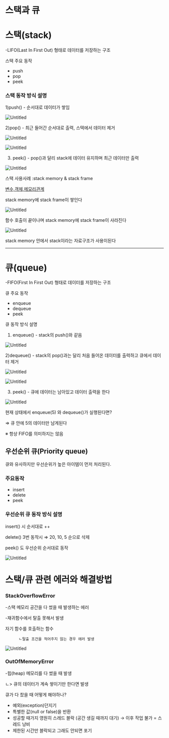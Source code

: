 # 스택과 큐

# 스택(stack)

-LIFO(Last In First Out) 형태로 데이터를 저장하는 구조

스택 주요 동작

- push
- pop
- peek

### 스택 동작 방식 설명

1)push() - 순서대로 데이터가 쌓임

![Untitled](https://github.com/ldw9571/cs-study/assets/126754293/cf712acf-7ca1-459c-ae43-804b46888408)


2)pop() - 최근 들어간 순서대로 출력, 스택에서 데이터 제거

![Untitled](https://s3-us-west-2.amazonaws.com/secure.notion-static.com/70316f25-ce8e-4c2c-804a-c4d1c9699617/Untitled.png)

![Untitled](https://s3-us-west-2.amazonaws.com/secure.notion-static.com/af702705-9c1f-423b-96e1-6fcebdbb0dbc/Untitled.png)

3) peek() - pop()과 달리 stack에 데이터 유지하며 최근 데이터만 출력

![Untitled](https://s3-us-west-2.amazonaws.com/secure.notion-static.com/79309133-32dc-4a5b-a3c8-dd7fd9348033/Untitled.png)

스택 사용사례 :stack memory & stack frame

[변수,객체,메모리관계](https://www.notion.so/ac3dbd5af8254a09834774f6ef77d3e4?pvs=21)

stack memory에 stack frame이 쌓인다

![Untitled](https://s3-us-west-2.amazonaws.com/secure.notion-static.com/5bb4a0cc-e6f2-455a-b25c-44f73683620b/Untitled.png)

함수 호출이 끝이나며 stack memory에 stack frame이 사라진다

![Untitled](https://s3-us-west-2.amazonaws.com/secure.notion-static.com/aa2cc0f5-65e8-40b9-af03-ceea3c461d15/Untitled.png)

stack memory 안에서 stack이라는 자료구조가 사용이된다

---

# 큐(queue)

-FIFO(First In First Out) 형태로 데이터를 저장하는 구조

큐 주요 동작

- enqueue
- dequeue
- peek

큐 동작 방식 설명

1) enqueue() - stack의 push()와 같음

![Untitled](https://s3-us-west-2.amazonaws.com/secure.notion-static.com/79900ccc-79fe-41c0-a78a-2195af61aa81/Untitled.png)

2)dequeue() - stack의 pop()과는 달리 처음 들어온 데이터를 출력하고 큐에서 데이터 제거

![Untitled](https://s3-us-west-2.amazonaws.com/secure.notion-static.com/ab7f3ac3-cb1b-42f0-9753-9a27b276ffc8/Untitled.png)

![Untitled](https://s3-us-west-2.amazonaws.com/secure.notion-static.com/86e1cc4d-9dd0-4e25-a90c-23a40ad8ce74/Untitled.png)

3) peek() - 큐에 데이터는 남아있고 데이터 출력을 한다

![Untitled](https://s3-us-west-2.amazonaws.com/secure.notion-static.com/af440d6b-7975-462c-801d-1cf624b93a1d/Untitled.png)

현재 상태에서 enqueue(5) 와 dequeue()가 실행된다면?

⇒ 큐 안에 5의 데이터만 남게된다

※ 항상 FIFO를 의미하지는 않음

## 우선순위 큐(Priority queue)

큐와 유사하지만 우선순위가 높은 아이템이 먼저 처리된다.

### 주요동작

- insert
- delete
- peek

### 우선순위 큐 동작 방식 설명

insert() 시 순서대로 ++

delete() 3번 동작시 ⇒ 20, 10, 5 순으로 삭제

peek() 도 우선순위 순서대로 동작

![Untitled](https://s3-us-west-2.amazonaws.com/secure.notion-static.com/c8f345db-026e-4b76-9239-3237bdb5086c/Untitled.png)

# 스택/큐 관련 에러와 해결방법

### StackOverflowError

-스택 메모리 공간을 다 썼을 때 발생하는 에러

-재귀함수에서 탈출 못해서 발생

자기 함수를 호출하는 함수

          ㄴ탈출 조건을 적어주지 않는 경우 에러 발생

![Untitled](https://s3-us-west-2.amazonaws.com/secure.notion-static.com/1c45ed15-d6c7-49ec-9f0b-dcb50372c922/Untitled.png)

### OutOfMemoryError

-힙(heap) 메모리를 다 썼을 때 발생

ㄴ> 큐의 데이터가 계속 쌓이기만 한다면 발생

큐가 다 찼을 때 어떻게 해야하나?

- 예외(exception)던지기
- 특별한 값(null or false)을 반환
- 성공할 때가지 영원히 스레드 블락 (공간 생길 때까지 대기) → 이후 작업 불가 = 스레드 낭비
- 제한된 시간만 블락되고 그래도 안되면 포기
